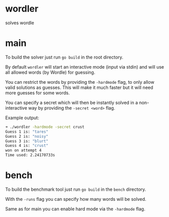 # wordler

solves wordle

# main

To build the solver just run `go build` in the root directory.

By default `wordler` will start an interactive mode (input via stdin) and will use all allowed words (by Wordle) for guessing.

You can restrict the words by providing the `-hardmode` flag, to only allow valid solutions as guesses. This will make it much faster but it will need more guesses for some words.

You can specify a secret which will then be instantly solved in a non-interactive way by providing the `-secret <word>` flag.

Example output:

```bash
➜ ./wordler -hardmode -secret crust
Guess 1 is: "tares"
Guess 2 is: "noisy"
Guess 3 is: "blurt"
Guess 4 is: "crust"
won on attempt 4
Time used: 2.24170733s
```

# bench

To build the benchmark tool just run `go build` in the `bench` directory.

With the `-runs` flag you can specify how many words will be solved.

Same as for main you can enable hard mode via the `-hardmode` flag.
